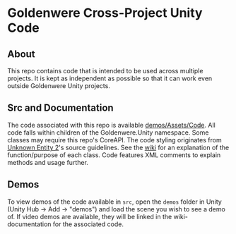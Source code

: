 # Goldenwere Cross-Project Unity Code

## About

This repo contains code that is intended to be used across multiple projects. It is kept as independent as possible so that it can work even outside Goldenwere Unity projects.

## Src and Documentation

The code associated with this repo is available [demos/Assets/Code](demos/Assets/Code). All code falls within children of the Goldenwere.Unity namespace. Some classes may require this repo's CoreAPI. The code styling originates from [Unknown Entity 2](https://github.com/Goldenwere/UE2_Source/wiki)'s source guidelines. See the [wiki](https://github.com/Goldenwere/GW-Standard-Unity/wiki) for an explanation of the function/purpose of each class. Code features XML comments to explain methods and usage further.

## Demos

To view demos of the code available in `src`, open the `demos` folder in Unity (Unity Hub -> Add -> "demos") and load the scene you wish to see a demo of. If video demos are available, they will be linked in the wiki-documentation for the associated code.